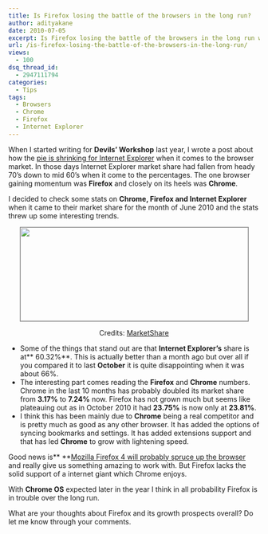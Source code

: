 ```yaml
---
title: Is Firefox losing the battle of the browsers in the long run?
author: adityakane
date: 2010-07-05
excerpt: Is Firefox losing the battle of the browsers in the long run with its market share plateauing out and not growing in the wake of decline of Internet Explorer and rise of the Chrome browser.
url: /is-firefox-losing-the-battle-of-the-browsers-in-the-long-run/
views:
  - 100
dsq_thread_id:
  - 2947111794
categories:
  - Tips
tags:
  - Browsers
  - Chrome
  - Firefox
  - Internet Explorer
---
```

When I started writing for **Devils&#8217; Workshop** last year, I wrote a post about how the [pie is shrinking for Internet Explorer][1] when it comes to the browser market. In those days Internet Explorer market share had fallen from heady 70&#8217;s down to mid 60&#8217;s when it come to the percentages. The one browser gaining momentum was **Firefox** and closely on its heels was **Chrome**.

I decided to check some stats on **Chrome, Firefox and Internet Explorer** when it came to their market share for the month of June 2010 and the stats threw up some interesting trends.

<p style="text-align: center;">
  <a rel="attachment wp-att-27811" href="http://devilsworkshop.org/is-firefox-losing-the-battle-of-the-browsers-in-the-long-run/browser_share_jul2010/"><img class="aligncenter size-full wp-image-27811" style="border: 1px solid grey;" src="http://cdn.devilsworkshop.org/files/2010/07/browser_share_jul2010.png" alt="" width="457" height="188" /></a>
</p>

<p style="text-align: center;">
  Credits: <a href="http://marketshare.hitslink.com/browser-market-share.aspx?qprid=0&qpmr=100&qpdt=1&qpct=3&qpcal=1&qpcal=1&qpcal=1&qpcal=1&qptimeframe=M&qpsp=137" onclick="_gaq.push(['_trackEvent', 'outbound-article', 'http://marketshare.hitslink.com/browser-market-share.aspx?qprid=0&qpmr=100&qpdt=1&qpct=3&qpcal=1&qpcal=1&qpcal=1&qpcal=1&qptimeframe=M&qpsp=137', 'MarketShare']);" >MarketShare</a>
</p>

  * Some of the things that stand out are that **Internet Explorer&#8217;s** share is at** 60.32%**. This is actually better than a month ago but over all if you compared it to last **October** it is quite disappointing when it was about 66%.
  * The interesting part comes reading the **Firefox** and **Chrome** numbers. Chrome in the last 10 months has probably doubled its market share from **3.17%** to **7.24%** now. Firefox has not grown much but seems like plateauing out as in October 2010 it had **23.75%** is now only at **23.81%**.
  * I think this has been mainly due to **Chrome** being a real competitor and is pretty much as good as any other browser. It has added the options of syncing bookmarks and settings. It has added extensions support and that has led **Chrome** to grow with lightening speed.

Good news is** [][2]**[Mozilla Firefox 4 will probably spruce up the browser][3][][2] and really give us something amazing to work with. But Firefox lacks the solid support of a internet giant which Chrome enjoys.

With **Chrome OS** expected later in the year I think in all probability Firefox is in trouble over the long run.

What are your thoughts about Firefox and its growth prospects overall? Do let me know through your comments.

 [1]: http://devilsworkshop.org/browser-wars-internet-explorers-pie-shrinks/
 [2]: http://devilsworkshop.org/what-will-change-with-firefox-4/
 [3]: http://devilsworkshop.org/firefox-4-beta-is-here/ "Mozilla Firefox 4 will probably spruce up the browser"
